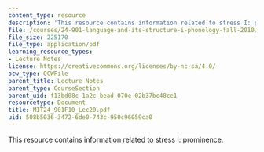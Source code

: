 ```yaml
---
content_type: resource
description: 'This resource contains information related to stress I: prominence. '
file: /courses/24-901-language-and-its-structure-i-phonology-fall-2010/508b503634726de0743c950c96059ca0_MIT24_901F10_Lec20.pdf
file_size: 225170
file_type: application/pdf
learning_resource_types:
- Lecture Notes
license: https://creativecommons.org/licenses/by-nc-sa/4.0/
ocw_type: OCWFile
parent_title: Lecture Notes
parent_type: CourseSection
parent_uid: f13bd08c-1a2c-bead-070e-02b37bc48ce1
resourcetype: Document
title: MIT24_901F10_Lec20.pdf
uid: 508b5036-3472-6de0-743c-950c96059ca0
---
```

This resource contains information related to stress I: prominence. 